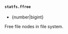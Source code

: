 #### `statfs.ffree`

<!-- YAML
added: v19.6.0
-->

* {number|bigint}

Free file nodes in file system.
